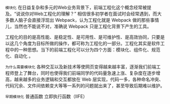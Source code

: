 `模块化`
在日益复杂和多元的Web业务背景下，前端工程化这个概念经常被提及。“说说你对Web工程化的理解？” 相信很多初学者在面试时会经常遇到，而大多数人脑子会直接浮现出 Webpack，认为工程化就是 Webpack 做的那些事情儿，当然也不能说不对，准确说 Webpack 只是工程化背景下产生的工具。


工程化的目的是高性能、是稳定性、是可用性、是可维护性、是高效协同，只要是以这几个角度为目标所做的操作，都可称为工程化的一部分。工程化其实是软件工程中的一种思想。当下的前端工程化可以分为四个方面：模块化、组件化、规范化、自动化 。


`为什么需要模块化`
各种交互以及新技术等使网页变得越来越丰富，逐渐我们前端工程师登上了舞台，同时也使得我们前端同学的代码量急速上涨、复杂度在逐步增高，越来越多的业务逻辑和交互都放在 Web 层实现，代码一多，各种命名冲突、代码冗余、文件间依赖变大等等一系列的问题就出来了，甚至导致后期难以维护。


`早期模块化`
普通函数
立即执行函数（IIFE）